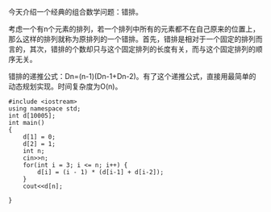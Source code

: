 今天介绍一个经典的组合数学问题：错排。

考虑一个有n个元素的排列，若一个排列中所有的元素都不在自己原来的位置上，那么这样的排列就称为原排列的一个错排。首先，错排是相对于一个固定的排列而言的，其次，错排的个数却只与这个固定排列的长度有关，而与这个固定排列的顺序无关。

错排的递推公式：Dn=(n-1)(Dn-1+Dn-2)。有了这个递推公式，直接用最简单的动态规划实现。时间复杂度为O(n)。

    #include <iostream>
	using namespace std;
	int d[10005];
	int main()
	{
	    d[1] = 0;
	    d[2] = 1;
	    int n;
	    cin>>n;
	    for(int i = 3; i <= n; i++) {
	        d[i] = (i - 1) * (d[i-1] + d[i-2]);
	    }
	    cout<<d[n];
	
	}
